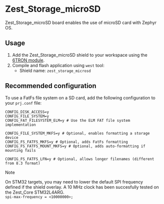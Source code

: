 # Zest_Storage_microSD

Zest_Storage_microSD board enables the use of microSD card with Zephyr OS.

## Usage

1. Add the Zest_Storage_microSD shield to your workspace using the [6TRON module](https://github.com/catie-aq/zephyr_6tron-manifest.git).
2. Compile and flash application using `west` tool:
   - Shield name: `zest_storage_microsd`

## Recommended configuration

To use a FatFs file system on a SD card, add the following configuration to your `prj.conf` file:

```Kconfig
CONFIG_DISK_ACCESS=y
CONFIG_FILE_SYSTEM=y
CONFIG_FAT_FILESYSTEM_ELM=y # Use the ELM FAT file system implementation

CONFIG_FILE_SYSTEM_MKFS=y # Optional, enables formatting a storage device
CONFIG_FS_FATFS_MKFS=y # Optional, adds FatFs formatting
CONFIG_FS_FATFS_MOUNT_MKFS=y # Optional, adds auto-formatting if mounting fails

CONFIG_FS_FATFS_LFN=y # Optional, allows longer filenames (different from 8.3 format)
```

> [!NOTE]
> On STM32 targets, you may need to lower the default SPI frequency defined if the shield overlay. A 10 MHz clock has been succesfully tested on the Zest_Core STM32L4ARG.  
> `spi-max-frequency = <10000000>;`